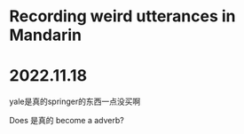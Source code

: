 # Recording weird utterances in Mandarin 

# 2022.11.18

yale是真的springer的东西一点没买啊

Does 是真的 become a adverb?

# 